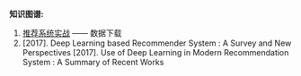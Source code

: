 **知识图谱:**

1. [推荐系统实战](https://github.com/Magic-Bubble/RecommendSystemPractice) —— 数据下载
2. [2017]. Deep Learning based Recommender System : A Survey and New Perspectives
    [2017]. Use of Deep Learning in Modern Recommendation System : A Summary of Recent Works

